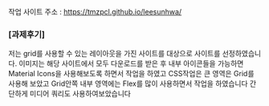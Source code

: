 작업 사이트 주소 : https://tmzpcl.github.io/leesunhwa/

<h3>[과제후기] </h3>
저는 grid를 사용할 수 있는 레이아웃을 가진 사이트를 대상으로 사이트를 선정하였습니다.
이미지는 해당 사이트에서 모두 다운로드를 받은 후 내부 아이콘들을 가능하면 Material  Icons을 사용해보도록 하면서 작업을 하였고
CSS작업은 큰 영역은 Grid를 사용해 보았고 Grid안쪽 내부 영역에는 Flex를 많이 사용하면서 작업을 하였습니다
간단하게 미디어 쿼리도 사용하여보았습니다
